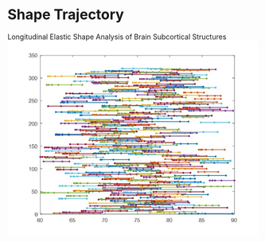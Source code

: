 # Shape Trajectory

Longitudinal Elastic Shape Analysis of Brain Subcortical Structures
![image](/Figures/Picture1.jpg)

